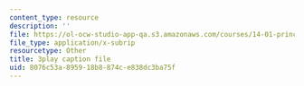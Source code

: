 ```yaml
---
content_type: resource
description: ''
file: https://ol-ocw-studio-app-qa.s3.amazonaws.com/courses/14-01-principles-of-microeconomics-fall-2018/8076c53a895918b8874ce838dc3ba75f_hm5zqBPsRJM.srt
file_type: application/x-subrip
resourcetype: Other
title: 3play caption file
uid: 8076c53a-8959-18b8-874c-e838dc3ba75f
---
```

